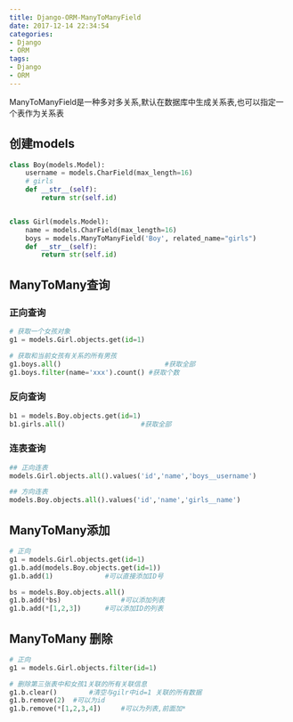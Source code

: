 ```yaml
---
title: Django-ORM-ManyToManyField
date: 2017-12-14 22:34:54
categories:
- Django
- ORM
tags:
- Django
- ORM
---
```


ManyToManyField是一种多对多关系,默认在数据库中生成关系表,也可以指定一个表作为关系表

<!--- more -->

## 创建models
``` python
class Boy(models.Model):
    username = models.CharField(max_length=16)
    # girls
    def __str__(self):
        return str(self.id)


class Girl(models.Model):
    name = models.CharField(max_length=16)
    boys = models.ManyToManyField('Boy', related_name="girls")
    def __str__(self):
        return str(self.id)
```
## ManyToMany查询
### 正向查询
``` python
# 获取一个女孩对象
g1 = models.Girl.objects.get(id=1)

# 获取和当前女孩有关系的所有男孩
g1.boys.all()                          #获取全部
g1.boys.filter(name='xxx').count() #获取个数
```

### 反向查询
``` python
b1 = models.Boy.objects.get(id=1)
b1.girls.all()                   #获取全部
```

### 连表查询
``` python
## 正向连表
models.Girl.objects.all().values('id','name','boys__username')

## 方向连表
models.Boy.objects.all().values('id','name','girls__name')
```

## ManyToMany添加
``` python
# 正向
g1 = models.Girl.objects.get(id=1)
g1.b.add(models.Boy.objects.get(id=1))
g1.b.add(1)             #可以直接添加ID号

bs = models.Boy.objects.all()
g1.b.add(*bs)               #可以添加列表
g1.b.add(*[1,2,3])      #可以添加ID的列表
```

## ManyToMany 删除
``` python
# 正向
g1 = models.Girl.objects.filter(id=1)

# 删除第三张表中和女孩1关联的所有关联信息
g1.b.clear()        #清空与gilr中id=1 关联的所有数据
g1.b.remove(2)  #可以为id
g1.b.remove(*[1,2,3,4])     #可以为列表,前面加*
```
